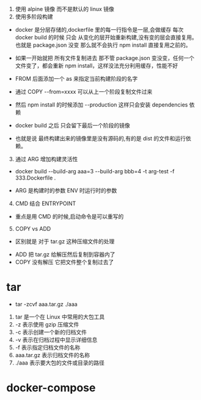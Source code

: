 1. 使用 alpine 镜像 而不是默认的 linux 镜像
2. 使用多阶段构建

- docker 是分层存储的,dockerfile 里的每一行指令是一层,会做缓存 每次 docker build 的时候 只会 从变化的层开始重新构建,没有变的层会直接复用。 也就是 package.json 没变 那么就不会执行 npm install 直接复用之前的。

* 如果一开始就把 所有文件复制进去 那不管 package.json 变没变，任何一个文件变了，都会重新 npm install，这样没法充分利用缓存，性能不好

* FROM 后面添加一个 as 来指定当前构建阶段的名字
* 通过 COPY --from=xxxx 可以从上一个阶段复制文件过来
* 然后 npm install 的时候添加 --production 这样只会安装 dependencies 依赖
* docker build 之后 只会留下最后一个阶段的镜像
* 也就是说 最终构建出来的镜像里是没有源码的,有的是 dist 的文件和运行依赖。

3. 通过 ARG 增加构建灵活性

- docker build --build-arg aaa=3 --build-arg bbb=4 -t arg-test -f 333.Dockerfile .

* ARG 是构建时的参数 ENV 时运行时的参数

4.  CMD 结合 ENTRYPOINT

- 重点是用 CMD 的时候,启动命令是可以重写的

5.  COPY vs ADD

- 区别就是 对于 tar.gz 这种压缩文件的处理

* ADD 把 tar.gz 给解压然后复制到容器内了
* COPY 没有解压 它把文件整个复制过去了

# tar

- tar -zcvf aaa.tar.gz ./aaa

1. tar 是一个在 Linux 中常用的大包工具
2. -z 表示使用 gzip 压缩文件
3. -c 表示创建一个新的归档文件
4. -v 表示在归档过程中显示详细信息
5. -f 表示指定归档文件的名称
6. aaa.tar.gz 表示归档文件的名称
7. ./aaa 表示要大包的文件或目录的路径

# docker-compose
